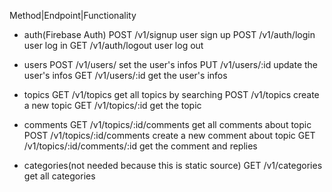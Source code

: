 
Method|Endpoint|Functionality

- auth(Firebase Auth)
POST /v1/signup user sign up
POST /v1/auth/login user log in
GET /v1/auth/logout user log out

- users
POST /v1/users/ set the user's infos
PUT /v1/users/:id update the user's infos
GET /v1/users/:id get the user's infos

- topics
GET /v1/topics get all topics by searching
POST /v1/topics create a new topic
GET /v1/topics/:id get the topic

- comments
GET /v1/topics/:id/comments get all comments about topic
POST /v1/topics/:id/comments create a new comment about topic
GET /v1/topics/:id/comments/:id get the comment and replies

- categories(not needed because this is static source)
GET /v1/categories get all categories

